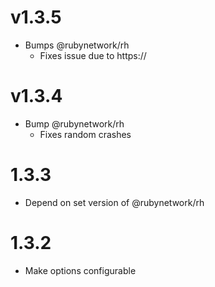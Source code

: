 # v1.3.5

- Bumps @rubynetwork/rh
  - Fixes issue due to https://

# v1.3.4

- Bump @rubynetwork/rh
  - Fixes random crashes

# 1.3.3

- Depend on set version of @rubynetwork/rh

# 1.3.2

- Make options configurable
